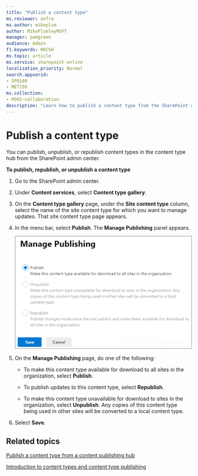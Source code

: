 ```yaml
---
title: "Publish a content type"
ms.reviewer: anfra
ms.author: mikeplum
author: MikePlumleyMSFT
manager: pamgreen
audience: Admin
f1.keywords: NOCSH
ms.topic: article
ms.service: sharepoint-online
localization_priority: Normal
search.appverid:
- SPO160
- MET150
ms.collection:  
- M365-collaboration
description: "Learn how to publish a content type from the SharePoint admin center."
---
```


# Publish a content type

You can publish, unpublish, or republish content types in the content type hub from the SharePoint admin center.

**To publish, republish, or unpublish a content type**

1. Go to the SharePoint admin center.

2. Under **Content services**, select **Content type gallery**.

3. On the **Content type gallery** page, under the **Site content type** column, select the name of the site content type for which you want to manage updates. That site content type page appears.

4. In the menu bar, select **Publish**. The **Manage Publishing** panel appears.

    ![Manage publishing](media/manage-publishing.png)

5. On the **Manage Publishing** page, do one of the following:

    - To make this content type available for download to all sites in the organization, select **Publish**.
    - To publish updates to this content type, select **Republish**.

    - To make this content type unavailable for download to sites in the organization, select **Unpublish**. Any copies of this content type being used in other sites will be converted to a local content type.

6. Select **Save**.

## Related topics

[Publish a content type from a content publishing hub](https://support.microsoft.com/office/58081155-118d-4e7a-9cc5-d43b5dbb7d02)

[Introduction to content types and content type publishing](https://support.microsoft.com/office/e1277a2e-a1e8-4473-9126-91a0647766e5)
